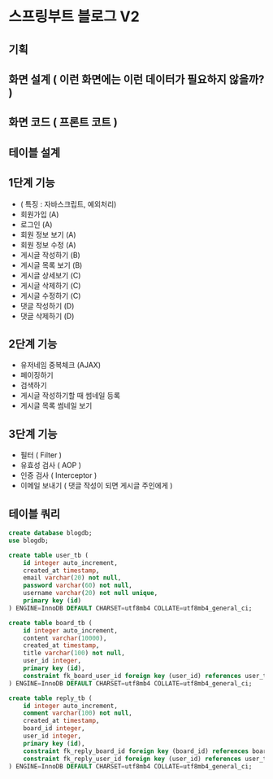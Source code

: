 # 스프링부트 블로그 V2

## 기획

## 화면 설계 ( 이런 화면에는 이런 데이터가 필요하지 않을까? )

## 화면 코드 ( 프론트 코트 )

## 테이블 설계

## 1단계 기능

- ( 특징 : 자바스크립트, 예외처리)
- 회원가입 (A)
- 로그인 (A)
- 회원 정보 보기 (A)
- 회원 정보 수정 (A)
- 게시글 작성하기 (B)
- 게시글 목록 보기 (B)
- 게시글 상세보기 (C)
- 게시글 삭제하기 (C)
- 게시글 수정하기 (C)
- 댓글 작성하기 (D)
- 댓글 삭제하기 (D)

## 2단계 기능

- 유저네임 중복체크 (AJAX)
- 페이징하기
- 검색하기
- 게시글 작성하기할 때 썸네일 등록
- 게시글 목록 썸네일 보기

## 3단계 기능

- 필터 ( Filter )
- 유효성 검사 ( AOP )
- 인증 검사 ( Interceptor )
- 이메일 보내기 ( 댓글 작성이 되면 게시글 주인에게 )

## 테이블 쿼리

```sql
create database blogdb;
use blogdb;

create table user_tb (
    id integer auto_increment,
    created_at timestamp,
    email varchar(20) not null,
    password varchar(60) not null,
    username varchar(20) not null unique,
    primary key (id)
) ENGINE=InnoDB DEFAULT CHARSET=utf8mb4 COLLATE=utf8mb4_general_ci;

create table board_tb (
    id integer auto_increment,
    content varchar(10000),
    created_at timestamp,
    title varchar(100) not null,
    user_id integer,
    primary key (id),
    constraint fk_board_user_id foreign key (user_id) references user_tb (id)
) ENGINE=InnoDB DEFAULT CHARSET=utf8mb4 COLLATE=utf8mb4_general_ci;

create table reply_tb (
    id integer auto_increment,
    comment varchar(100) not null,
    created_at timestamp,
    board_id integer,
    user_id integer,
    primary key (id),
    constraint fk_reply_board_id foreign key (board_id) references board_tb (id),
    constraint fk_reply_user_id foreign key (user_id) references user_tb (id)
) ENGINE=InnoDB DEFAULT CHARSET=utf8mb4 COLLATE=utf8mb4_general_ci;
```

